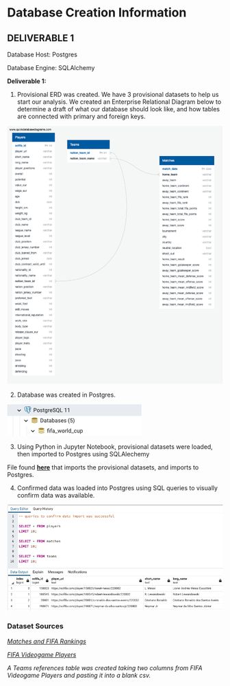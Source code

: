 # Database Creation Information

## DELIVERABLE 1
Database Host: Postgres

Database Engine: SQLAlchemy

**Deliverable 1:**

1. Provisional ERD was created. We have 3 provisional datasets to help us start our analysis. We created an Enterprise Relational Diagram below to determine a draft of what our database should look like, and how tables are connected with primary and foreign keys.

![erd_snapshot](https://github.com/annakthrnlee/FIFA_World_Cup/blob/bess1/Database/db_erd_snapshot.png)

2. Database was created in Postgres.

![db_screenshot](https://github.com/annakthrnlee/FIFA_World_Cup/blob/bess1/Database/db_screenshot.png)

3. Using Python in Jupyter Notebook, provisional datasets were loaded, then imported to Postgres using SQLAlechemy

File found **[here](https://github.com/annakthrnlee/FIFA_World_Cup/blob/bess1/load_dataset_to_postgres.ipynb)** that imports the provisional datasets, and imports to Postgres.

4. Confirmed data was loaded into Postgres using SQL queries to visually confirm data was available.

![SQL_queries](https://github.com/annakthrnlee/FIFA_World_Cup/blob/bess1/Database/SQL_queries.png)

### Dataset Sources
*[Matches and FIFA Rankings](
https://www.kaggle.com/datasets/brenda89/fifa-world-cup-2022)*


*[FIFA Videogame Players](
https://www.kaggle.com/datasets/stefanoleone992/fifa-22-complete-player-dataset?select=players_22.csv)*

*A Teams references table was created taking two columns from FIFA Videogame Players and pasting it into a blank csv.*